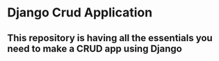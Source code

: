 # Django Crud Application

## This repository is having all the essentials you need to make a CRUD app using Django
